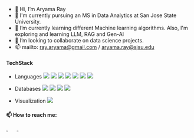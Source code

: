 - 👋 Hi, I’m Aryama Ray
- 👀 I'm currently pursuing an MS in Data Analytics at San Jose State University.
- 🌱 I’m currently learning different Machine learning algorithms. Also, I'm exploring and learning LLM, RAG and Gen-AI
- 💞️ I’m looking to collaborate on data science projects.
- 📫 mailto: ray.aryama@gmail.com / aryama.ray@sjsu.edu

#### TechStack

 - Languages
   <img src="https://img.shields.io/badge/Python-FFD43B?style=for-the-badge&logo=python&logoColor=blue"/> <img src="https://img.shields.io/badge/Pandas-2C2D72?style=for-the-badge&logo=pandas&logoColor=white"/> <img src="https://img.shields.io/badge/Numpy-777BB4?style=for-the-badge&logo=numpy&logoColor=white"/> <img src="https://img.shields.io/badge/R-276DC3?style=for-the-badge&logo=r&logoColor=white"/> <img src="https://img.shields.io/badge/scikit_learn-F7931E?style=for-the-badge&logo=scikit-learn&logoColor=white"/> <img src="https://img.shields.io/badge/PLSQL-F80000?style=for-the-badge&logo=oracle&logoColor=black"/> <img src="https://img.shields.io/badge/json-5E5C5C?style=for-the-badge&logo=json&logoColor=white"/>
   
 - Databases 
  <img src="https://img.shields.io/badge/MySQL-005C84?style=for-the-badge&logo=mysql&logoColor=white"/> <img src="https://img.shields.io/badge/Neo4j-018bff?style=for-the-badge&logo=neo4j&logoColor=white"/> <img src="https://img.shields.io/badge/MongoDB-4EA94B?style=for-the-badge&logo=mongodb&logoColor=white"/> <img src="https://img.shields.io/badge/Elastic_Search-005571?style=for-the-badge&logo=elasticsearch&logoColor=white"/> 

  - Visualization <img src="https://img.shields.io/badge/Tableau-E97627?style=for-the-badge&logo=Tableau&logoColor=white"/>
  
#### 📫 How to reach me:
  
  [<img src="https://img.icons8.com/color/48/000000/linkedin.png" width="3.5%"/>](https://www.linkedin.com/in/aryamaray/)  &nbsp; <a href="mailto:ray.aryama@gmail.com"> <img src="https://img.icons8.com/fluent/48/000000/gmail.png" width="3.5%"/>

